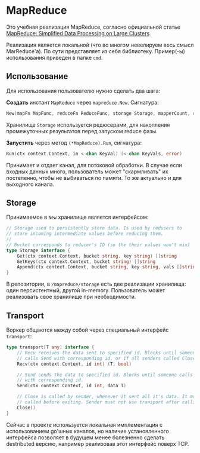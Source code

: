 # MapReduce

Это учебная реализация MapReduce, согласно официальной статье
[MapReduce: Simplified Data Processing on Large
Clusters](https://research.google.com/archive/mapreduce-osdi04.pdf).

Реализация является локальной (что во многом невелируем весь смысл MarReduce'а). По сути представляет из себя
библиотеку. Пример(-ы) использования приведен в папке `cmd`.

## Использование

Для использования пользователю нужно сделать два шага:

**Создать** инстант `MapReduce` через `mapreduce.New`. Сигнатурa: 

```go
New(mapFn MapFunc, reduceFn ReduceFunc, storage Storage, mapperCount, reducerCount int) *MapReduce
```

Хранилище `Storage` используется редюсерами, для накопления промежуточных
результатов перед запуском reduce фазы.

**Запустить** через метод `(*MapReduce).Run`, сигнатура: 

```go
Run(ctx context.Context, in <-chan KeyVal) (<-chan KeyVals, error)
```

Принимает и отдает канал, для потоковой обработки. В случае если входных
данных много, пользователь может "скармливать" их постепенно, чтобы не выбиваться
по памяти. То же актуально и для выходного канала.

## Storage

Принимаемое в `New` хранилище является интерфейсом:

```go
// Storage used to persistently store data. Is used by redusers to
// store incoming intermediate values before reducing them.
//
// Bucket corresponds to reducer's ID (so the their values won't mix)
type Storage interface {
	Get(ctx context.Context, bucket string, key string) []string
	GetKeys(ctx context.Context, bucket string) []string
	Append(ctx context.Context, bucket string, key string, vals []string)
}
```

В репозитории, в `/mapreduce/storage` есть две реализации хранилища: один
персистентный, другой in-memory. Пользователь может реализовать свое хранилище
при необходимости.

## Transport 

Воркер общаются между собой через специальный интерфейс `transport`:

```go
type transport[T any] interface {
	// Recv receives the data sent to specified id. Blocks until someone
	// calls Send with corresponding id, or if all senders called Close.
	Recv(ctx context.Context, id int) (T, bool)

	// Send sends the data to specified id. Blocks until someone calls Recv
	// with corresponding id.
	Send(ctx context.Context, id int, data T)

	// Close is called by sender, whenever it sent all it's data. It must be
	// called before exiting. Sender must not use transport after calling Close.
	Close()
}
```

Сейчас в проекте используется локальная имплементация с использованием go'шных
каналов, но наличие установленного интерфейса позволяет в будущем менее
болезненно сделать destributed версию, например реализовав этот интерфейс поверх
TCP.
